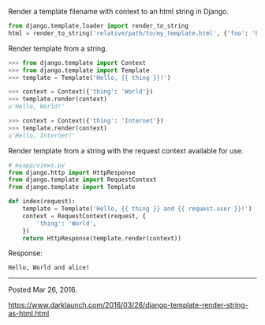 Render a template filename with context to an html string in Django.

```python
from django.template.loader import render_to_string
html = render_to_string('relative/path/to/my_template.html', {'foo': 'bar'})
```

Render template from a string.

```python
>>> from django.template import Context
>>> from django.template import Template
>>> template = Template('Hello, {{ thing }}!')

>>> context = Context({'thing': 'World'})
>>> template.render(context)
u'Hello, World!'

>>> context = Context({'thing': 'Internet'})
>>> template.render(context)
u'Hello, Internet!'
```

Render template from a string with the request context available for use.

```python
# myapp/views.py
from django.http import HttpResponse
from django.template import RequestContext
from django.template import Template

def index(request):
    template = Template('Hello, {{ thing }} and {{ request.user }}!')
    context = RequestContext(request, {
        'thing': 'World',
    })
    return HttpResponse(template.render(context))
```

Response:

```
Hello, World and alice!
```

---

Posted Mar 26, 2016.

https://www.darklaunch.com/2016/03/26/django-template-render-string-as-html.html